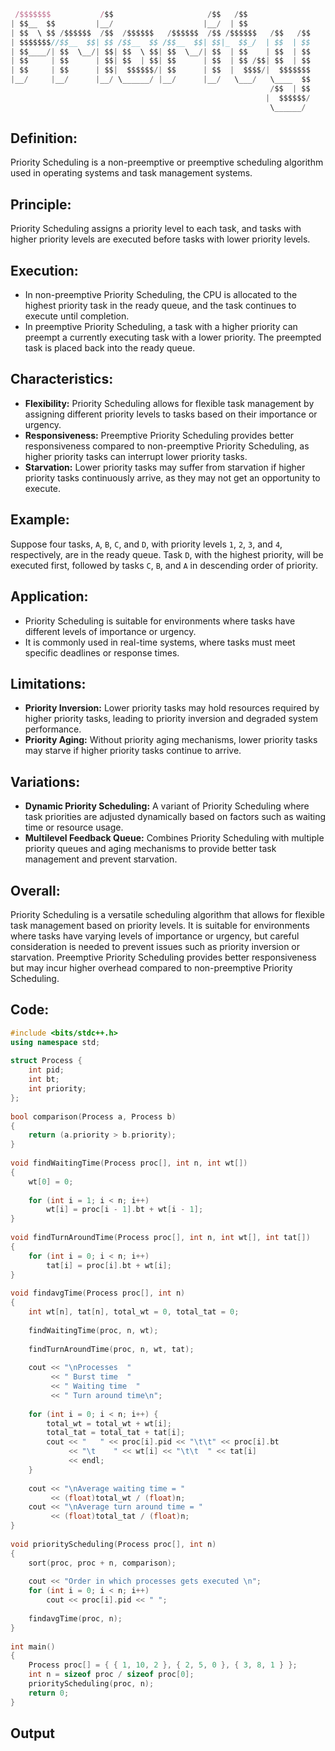 ```jsx
 /$$$$$$$           /$$                     /$$   /$$                      /$$$$$$            /$$                       /$$           /$$ /$$                    
| $$__  $$         |__/                    |__/  | $$                     /$$__  $$          | $$                      | $$          | $$|__/                    
| $$  \ $$ /$$$$$$  /$$  /$$$$$$   /$$$$$$  /$$ /$$$$$$   /$$   /$$      | $$  \__/  /$$$$$$$| $$$$$$$   /$$$$$$   /$$$$$$$ /$$   /$$| $$ /$$ /$$$$$$$   /$$$$$$ 
| $$$$$$$//$$__  $$| $$ /$$__  $$ /$$__  $$| $$|_  $$_/  | $$  | $$      |  $$$$$$  /$$_____/| $$__  $$ /$$__  $$ /$$__  $$| $$  | $$| $$| $$| $$__  $$ /$$__  $$
| $$____/| $$  \__/| $$| $$  \ $$| $$  \__/| $$  | $$    | $$  | $$       \____  $$| $$      | $$  \ $$| $$$$$$$$| $$  | $$| $$  | $$| $$| $$| $$  \ $$| $$  \ $$
| $$     | $$      | $$| $$  | $$| $$      | $$  | $$ /$$| $$  | $$       /$$  \ $$| $$      | $$  | $$| $$_____/| $$  | $$| $$  | $$| $$| $$| $$  | $$| $$  | $$
| $$     | $$      | $$|  $$$$$$/| $$      | $$  |  $$$$/|  $$$$$$$      |  $$$$$$/|  $$$$$$$| $$  | $$|  $$$$$$$|  $$$$$$$|  $$$$$$/| $$| $$| $$  | $$|  $$$$$$$
|__/     |__/      |__/ \______/ |__/      |__/   \___/   \____  $$       \______/  \_______/|__/  |__/ \_______/ \_______/ \______/ |__/|__/|__/  |__/ \____  $$
                                                          /$$  | $$                                                                                     /$$  \ $$
                                                         |  $$$$$$/                                                                                    |  $$$$$$/
                                                          \______/                                                                                      \______/
```

## Definition:

Priority Scheduling is a non-preemptive or preemptive scheduling algorithm used in operating systems and task management systems.

## Principle:

Priority Scheduling assigns a priority level to each task, and tasks with higher priority levels are executed before tasks with lower priority levels.

## Execution:

- In non-preemptive Priority Scheduling, the CPU is allocated to the highest priority task in the ready queue, and the task continues to execute until completion.
- In preemptive Priority Scheduling, a task with a higher priority can preempt a currently executing task with a lower priority. The preempted task is placed back into the ready queue.

## Characteristics:

- **Flexibility:** Priority Scheduling allows for flexible task management by assigning different priority levels to tasks based on their importance or urgency.
- **Responsiveness:** Preemptive Priority Scheduling provides better responsiveness compared to non-preemptive Priority Scheduling, as higher priority tasks can interrupt lower priority tasks.
- **Starvation:** Lower priority tasks may suffer from starvation if higher priority tasks continuously arrive, as they may not get an opportunity to execute.

## Example:

Suppose four tasks, `A`, `B`, `C`, and `D`, with priority levels `1`, `2`, `3`, and `4`, respectively, are in the ready queue. Task `D`, with the highest priority, will be executed first, followed by tasks `C`, `B`, and `A` in descending order of priority.

## Application:

- Priority Scheduling is suitable for environments where tasks have different levels of importance or urgency.
- It is commonly used in real-time systems, where tasks must meet specific deadlines or response times.

## Limitations:

- **Priority Inversion:** Lower priority tasks may hold resources required by higher priority tasks, leading to priority inversion and degraded system performance.
- **Priority Aging:** Without priority aging mechanisms, lower priority tasks may starve if higher priority tasks continue to arrive.

## Variations:

- **Dynamic Priority Scheduling:** A variant of Priority Scheduling where task priorities are adjusted dynamically based on factors such as waiting time or resource usage.
- **Multilevel Feedback Queue:** Combines Priority Scheduling with multiple priority queues and aging mechanisms to provide better task management and prevent starvation.

## Overall:

Priority Scheduling is a versatile scheduling algorithm that allows for flexible task management based on priority levels. It is suitable for environments where tasks have varying levels of importance or urgency, but careful consideration is needed to prevent issues such as priority inversion or starvation. Preemptive Priority Scheduling provides better responsiveness but may incur higher overhead compared to non-preemptive Priority Scheduling.

## Code:

```C++
#include <bits/stdc++.h> 
using namespace std; 
  
struct Process { 
    int pid;
    int bt;
    int priority;
}; 
  
bool comparison(Process a, Process b) 
{ 
    return (a.priority > b.priority); 
} 
  
void findWaitingTime(Process proc[], int n, int wt[]) 
{ 
    wt[0] = 0; 
  
    for (int i = 1; i < n; i++) 
        wt[i] = proc[i - 1].bt + wt[i - 1]; 
} 
  
void findTurnAroundTime(Process proc[], int n, int wt[], int tat[]) 
{ 
    for (int i = 0; i < n; i++) 
        tat[i] = proc[i].bt + wt[i]; 
} 
  
void findavgTime(Process proc[], int n) 
{ 
    int wt[n], tat[n], total_wt = 0, total_tat = 0; 
  
    findWaitingTime(proc, n, wt); 
  
    findTurnAroundTime(proc, n, wt, tat); 
  
    cout << "\nProcesses  "
         << " Burst time  "
         << " Waiting time  "
         << " Turn around time\n"; 
  
    for (int i = 0; i < n; i++) { 
        total_wt = total_wt + wt[i]; 
        total_tat = total_tat + tat[i]; 
        cout << "   " << proc[i].pid << "\t\t" << proc[i].bt 
             << "\t    " << wt[i] << "\t\t  " << tat[i] 
             << endl; 
    } 
  
    cout << "\nAverage waiting time = "
         << (float)total_wt / (float)n; 
    cout << "\nAverage turn around time = "
         << (float)total_tat / (float)n; 
} 
  
void priorityScheduling(Process proc[], int n) 
{ 
    sort(proc, proc + n, comparison); 
  
    cout << "Order in which processes gets executed \n"; 
    for (int i = 0; i < n; i++) 
        cout << proc[i].pid << " "; 
  
    findavgTime(proc, n); 
} 
  
int main() 
{ 
    Process proc[] = { { 1, 10, 2 }, { 2, 5, 0 }, { 3, 8, 1 } }; 
    int n = sizeof proc / sizeof proc[0]; 
    priorityScheduling(proc, n); 
    return 0; 
}
```

## Output

```linux

```
